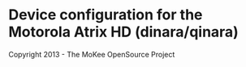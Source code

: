 Device configuration for the Motorola Atrix HD (dinara/qinara)
===============================

Copyright 2013 - The MoKee OpenSource Project
